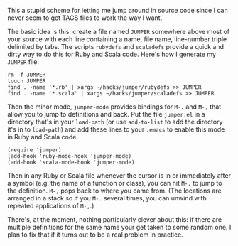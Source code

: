 This a stupid scheme for letting me jump around in source code since I
can never seem to get TAGS files to work the way I want.

The basic idea is this: create a file named `JUMPER` somewhere above
most of your source with each line containing a name, file name,
line-number triple delimited by tabs. The scripts `rubydefs` and
`scaladefs` provide a quick and dirty way to do this for Ruby and
Scala code. Here's how I generate my `JUMPER` file:

    rm -f JUMPER
    touch JUMPER
    find . -name '*.rb' | xargs ~/hacks/jumper/rubydefs >> JUMPER
    find . -name '*.scala' | xargs ~/hacks/jumper/scaladefs >> JUMPER

Then the minor mode, `jumper-mode` provides bindings for `M-.` and
`M-,` that allow you to jump to definitions and back. Put the file
`jumper.el` in a directory that's in your `load-path` (or use
`add-to-list` to add the directory it's in to `load-path`) and add
these lines to your `.emacs` to enable this mode in Ruby and Scala
code.

    (require 'jumper)
    (add-hook 'ruby-mode-hook 'jumper-mode)
    (add-hook 'scala-mode-hook 'jumper-mode)

Then in any Ruby or Scala file whenever the cursor is in or
immediately after a symbol (e.g. the name of a function or class), you
can hit `M-.` to jump to the definition. `M-,` pops back to where you
came from. (The locations are arranged in a stack so if you `M-.`
several times, you can unwind with repeated applications of `M-,`.)

There's, at the moment, nothing particularly clever about this: if
there are multiple definitions for the same name your get taken to
some random one. I plan to fix that if it turns out to be a real
problem in practice.